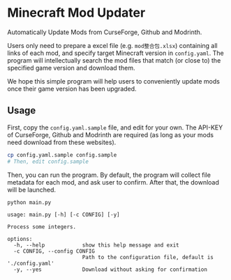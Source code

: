 # Minecraft Mod Updater
Automatically Update Mods from CurseForge, Github and Modrinth.

Users only need to prepare a excel file (e.g. `mod整合包.xlsx`) containing all links of each mod, and specify target Minecraft version in `config.yaml`. The program will intellectually search the mod files that match (or close to) the specified game version and download them.

We hope this simple program will help users to conveniently update mods once their game version has been upgraded.

## Usage
First, copy the `config.yaml.sample` file, and edit for your own. The API-KEY of CurseForge, Github and Modrinth are required (as long as your mods need download from these websites).

```sh
cp config.yaml.sample config.sample
# Then, edit config.sample
```

Then, you can run the program. By default, the program will collect file metadata for each mod, and ask user to confirm. After that, the download will be launched.
```sh
python main.py
```

```
usage: main.py [-h] [-c CONFIG] [-y]

Process some integers.

options:
  -h, --help            show this help message and exit
  -c CONFIG, --config CONFIG
                        Path to the configuration file, default is './config.yaml'
  -y, --yes             Download without asking for confirmation
```